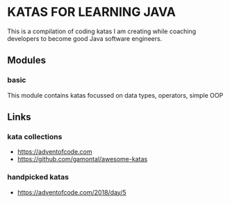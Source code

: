 # KATAS FOR LEARNING JAVA

This is a compilation of coding katas I am creating while coaching developers to
become good Java software engineers.

## Modules

### basic

This module contains katas focussed on data types, operators, simple OOP

## Links

### kata collections

* https://adventofcode.com
* https://github.com/gamontal/awesome-katas

### handpicked katas

* https://adventofcode.com/2018/day/5
